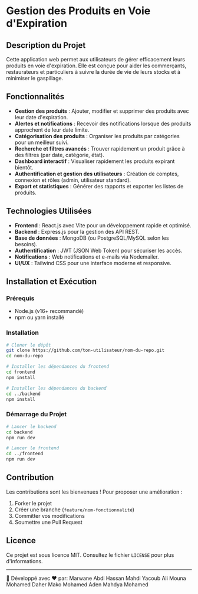 # Gestion des Produits en Voie d'Expiration

## Description du Projet
Cette application web permet aux utilisateurs de gérer efficacement leurs produits en voie d'expiration. Elle est conçue pour aider les commerçants, restaurateurs et particuliers à suivre la durée de vie de leurs stocks et à minimiser le gaspillage.

## Fonctionnalités
- **Gestion des produits** : Ajouter, modifier et supprimer des produits avec leur date d'expiration.
- **Alertes et notifications** : Recevoir des notifications lorsque des produits approchent de leur date limite.
- **Catégorisation des produits** : Organiser les produits par catégories pour un meilleur suivi.
- **Recherche et filtres avancés** : Trouver rapidement un produit grâce à des filtres (par date, catégorie, état).
- **Dashboard interactif** : Visualiser rapidement les produits expirant bientôt.
- **Authentification et gestion des utilisateurs** : Création de comptes, connexion et rôles (admin, utilisateur standard).
- **Export et statistiques** : Générer des rapports et exporter les listes de produits.

## Technologies Utilisées
- **Frontend** : React.js avec Vite pour un développement rapide et optimisé.
- **Backend** : Express.js pour la gestion des API REST.
- **Base de données** : MongoDB (ou PostgreSQL/MySQL selon les besoins).
- **Authentification** : JWT (JSON Web Token) pour sécuriser les accès.
- **Notifications** : Web notifications et e-mails via Nodemailer.
- **UI/UX** : Tailwind CSS pour une interface moderne et responsive.

## Installation et Exécution
### Prérequis
- Node.js (v16+ recommandé)
- npm ou yarn installé

### Installation
```sh
# Cloner le dépôt
git clone https://github.com/ton-utilisateur/nom-du-repo.git
cd nom-du-repo

# Installer les dépendances du frontend
cd frontend
npm install

# Installer les dépendances du backend
cd ../backend
npm install
```

### Démarrage du Projet
```sh
# Lancer le backend
cd backend
npm run dev

# Lancer le frontend
cd ../frontend
npm run dev
```

## Contribution
Les contributions sont les bienvenues ! Pour proposer une amélioration :
1. Forker le projet
2. Créer une branche (`feature/nom-fonctionnalité`)
3. Committer vos modifications
4. Soumettre une Pull Request

## Licence
Ce projet est sous licence MIT. Consultez le fichier `LICENSE` pour plus d'informations.

---
🚀 Développé avec ❤️ par: 
Marwane Abdi Hassan
Mahdi Yacoub Ali
Mouna Mohamed Daher
Mako Mohamed Aden
Mahdya Mohamed

